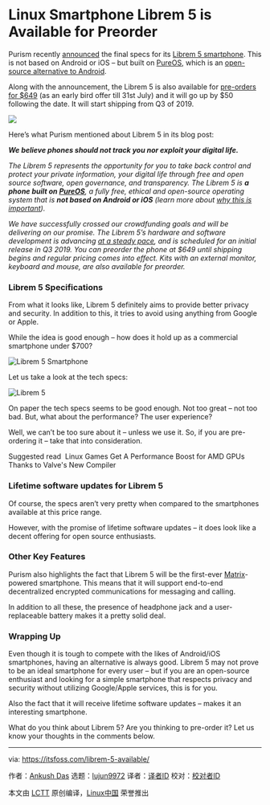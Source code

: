 [#]: collector: (lujun9972)
[#]: translator: ( )
[#]: reviewer: ( )
[#]: publisher: ( )
[#]: url: ( )
[#]: subject: (Linux Smartphone Librem 5 is Available for Preorder)
[#]: via: (https://itsfoss.com/librem-5-available/)
[#]: author: (Ankush Das https://itsfoss.com/author/ankush/)

Linux Smartphone Librem 5 is Available for Preorder
======

Purism recently [announced][1] the final specs for its [Librem 5 smartphone][2]. This is not based on Android or iOS – but built on [PureOS][3], which is an [open-source alternative to Android][4].

Along with the announcement, the Librem 5 is also available for [pre-orders for $649][5] (as an early bird offer till 31st July) and it will go up by $50 following the date. It will start shipping from Q3 of 2019.

![][6]

Here’s what Purism mentioned about Librem 5 in its blog post:

_**We believe phones should not track you nor exploit your digital life.**_

_The Librem 5 represents the opportunity for you to take back control and protect your private information, your digital life through free and open source software, open governance, and transparency. The Librem 5 is_ **_a phone built on_ [_PureOS_][3]**_, a fully free, ethical and open-source operating system that is_ _**not based on Android or iOS**_ _(learn more about [why this is important][7])._

_We have successfully crossed our crowdfunding goals and will be delivering on our promise. The Librem 5’s hardware and software development is advancing [at a steady pace][8], and is scheduled for an initial release in Q3 2019. You can preorder the phone at $649 until shipping begins and regular pricing comes into effect. Kits with an external monitor, keyboard and mouse, are also available for preorder._

### Librem 5 Specifications

From what it looks like, Librem 5 definitely aims to provide better privacy and security. In addition to this, it tries to avoid using anything from Google or Apple.

While the idea is good enough – how does it hold up as a commercial smartphone under $700?

![Librem 5 Smartphone][9]

Let us take a look at the tech specs:

![Librem 5][10]

On paper the tech specs seems to be good enough. Not too great – not too bad. But, what about the performance? The user experience?

Well, we can’t be too sure about it – unless we use it. So, if you are pre-ordering it – take that into consideration.

[][11]

Suggested read  Linux Games Get A Performance Boost for AMD GPUs Thanks to Valve's New Compiler

### Lifetime software updates for Librem 5

Of course, the specs aren’t very pretty when compared to the smartphones available at this price range.

However, with the promise of lifetime software updates – it does look like a decent offering for open source enthusiasts.

### Other Key Features

Purism also highlights the fact that Librem 5 will be the first-ever [Matrix][12]-powered smartphone. This means that it will support end-to-end decentralized encrypted communications for messaging and calling.

In addition to all these, the presence of headphone jack and a user-replaceable battery makes it a pretty solid deal.

### Wrapping Up

Even though it is tough to compete with the likes of Android/iOS smartphones, having an alternative is always good. Librem 5 may not prove to be an ideal smartphone for every user – but if you are an open-source enthusiast and looking for a simple smartphone that respects privacy and security without utilizing Google/Apple services, this is for you.

Also the fact that it will receive lifetime software updates – makes it an interesting smartphone.

What do you think about Librem 5? Are you thinking to pre-order it? Let us know your thoughts in the comments below.

--------------------------------------------------------------------------------

via: https://itsfoss.com/librem-5-available/

作者：[Ankush Das][a]
选题：[lujun9972][b]
译者：[译者ID](https://github.com/译者ID)
校对：[校对者ID](https://github.com/校对者ID)

本文由 [LCTT](https://github.com/LCTT/TranslateProject) 原创编译，[Linux中国](https://linux.cn/) 荣誉推出

[a]: https://itsfoss.com/author/ankush/
[b]: https://github.com/lujun9972
[1]: https://puri.sm/posts/librem-5-smartphone-final-specs-announced/
[2]: https://itsfoss.com/librem-linux-phone/
[3]: https://pureos.net/
[4]: https://itsfoss.com/open-source-alternatives-android/
[5]: https://shop.puri.sm/shop/librem-5/
[6]: https://i1.wp.com/itsfoss.com/wp-content/uploads/2019/08/librem-5-linux-smartphone.jpg?resize=800%2C450&ssl=1
[7]: https://puri.sm/products/librem-5/pureos-mobile/
[8]: https://puri.sm/posts/tag/phones
[9]: https://i0.wp.com/itsfoss.com/wp-content/uploads/2019/07/librem-5-smartphone.jpg?ssl=1
[10]: https://i0.wp.com/itsfoss.com/wp-content/uploads/2019/07/librem-5-specs.png?ssl=1
[11]: https://itsfoss.com/linux-games-performance-boost-amd-gpu/
[12]: http://matrix.org
